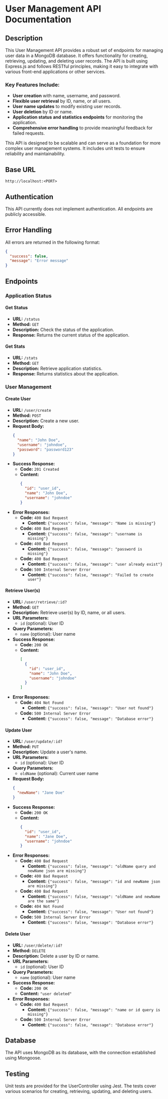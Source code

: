 # User Management API Documentation

## Description
This User Management API provides a robust set of endpoints for managing user data in a MongoDB database. It offers functionality for creating, retrieving, updating, and deleting user records. The API is built using Express.js and follows RESTful principles, making it easy to integrate with various front-end applications or other services.

### Key Features Include:
- **User creation** with name, username, and password.
- **Flexible user retrieval** by ID, name, or all users.
- **User name updates** to modify existing user records.
- **User deletion** by ID or name.
- **Application status and statistics endpoints** for monitoring the application.
- **Comprehensive error handling** to provide meaningful feedback for failed requests.

This API is designed to be scalable and can serve as a foundation for more complex user management systems. It includes unit tests to ensure reliability and maintainability.

## Base URL
```
http://localhost:<PORT>
```

## Authentication
This API currently does not implement authentication. All endpoints are publicly accessible.

## Error Handling
All errors are returned in the following format:
```json
{
  "success": false,
  "message": "Error message"
}
```

## Endpoints

### Application Status

#### Get Status
- **URL:** `/status`
- **Method:** `GET`
- **Description:** Check the status of the application.
- **Response:** Returns the current status of the application.

#### Get Stats
- **URL:** `/stats`
- **Method:** `GET`
- **Description:** Retrieve application statistics.
- **Response:** Returns statistics about the application.

### User Management

#### Create User
- **URL:** `/user/create`
- **Method:** `POST`
- **Description:** Create a new user.
- **Request Body:**
  ```json
  {
    "name": "John Doe",
    "username": "johndoe",
    "password": "password123"
  }
  ```
- **Success Response:**
  - **Code:** `201 Created`
  - **Content:**
    ```json
    {
      "id": "user_id",
      "name": "John Doe",
      "username": "johndoe"
    }
    ```
- **Error Responses:**
  - **Code:** `400 Bad Request`
    - **Content:** `{"success": false, "message": "Name is missing"}`
  - **Code:** `400 Bad Request`
    - **Content:** `{"success": false, "message": "username is missing"}`
  - **Code:** `400 Bad Request`
    - **Content:** `{"success": false, "message": "password is missing"}`
  - **Code:** `400 Bad Request`
    - **Content:** `{"success": false, "message": "user already exist"}`
  - **Code:** `500 Internal Server Error`
    - **Content:** `{"success": false, "message": "Failed to create user"}`

#### Retrieve User(s)
- **URL:** `/user/retrieve/:id?`
- **Method:** `GET`
- **Description:** Retrieve user(s) by ID, name, or all users.
- **URL Parameters:**
  - `id` (optional): User ID
- **Query Parameters:**
  - `name` (optional): User name
- **Success Response:**
  - **Code:** `200 OK`
  - **Content:**
    ```json
    [
      {
        "id": "user_id",
        "name": "John Doe",
        "username": "johndoe"
      }
    ]
    ```
- **Error Responses:**
  - **Code:** `404 Not Found`
    - **Content:** `{"success": false, "message": "User not found"}`
  - **Code:** `500 Internal Server Error`
    - **Content:** `{"success": false, "message": "Database error"}`

#### Update User
- **URL:** `/user/update/:id?`
- **Method:** `PUT`
- **Description:** Update a user's name.
- **URL Parameters:**
  - `id` (optional): User ID
- **Query Parameters:**
  - `oldName` (optional): Current user name
- **Request Body:**
  ```json
  {
    "newName": "Jane Doe"
  }
  ```
- **Success Response:**
  - **Code:** `200 OK`
  - **Content:**
    ```json
    {
      "id": "user_id",
      "name": "Jane Doe",
      "username": "johndoe"
    }
    ```
- **Error Responses:**
  - **Code:** `400 Bad Request`
    - **Content:** `{"success": false, "message": "oldName query and newName json are missing"}`
  - **Code:** `400 Bad Request`
    - **Content:** `{"success": false, "message": "id and newName json are missing"}`
  - **Code:** `400 Bad Request`
    - **Content:** `{"success": false, "message": "oldName and newName are the same"}`
  - **Code:** `404 Not Found`
    - **Content:** `{"success": false, "message": "User not found"}`
  - **Code:** `500 Internal Server Error`
    - **Content:** `{"success": false, "message": "Database error"}`

#### Delete User
- **URL:** `/user/delete/:id?`
- **Method:** `DELETE`
- **Description:** Delete a user by ID or name.
- **URL Parameters:**
  - `id` (optional): User ID
- **Query Parameters:**
  - `name` (optional): User name
- **Success Response:**
  - **Code:** `200 OK`
  - **Content:** `"user deleted"`
- **Error Responses:**
  - **Code:** `400 Bad Request`
    - **Content:** `{"success": false, "message": "name or id query is missing"}`
  - **Code:** `500 Internal Server Error`
    - **Content:** `{"success": false, "message": "Database error"}`

## Database
The API uses MongoDB as its database, with the connection established using Mongoose.

## Testing
Unit tests are provided for the UserController using Jest. The tests cover various scenarios for creating, retrieving, updating, and deleting users.